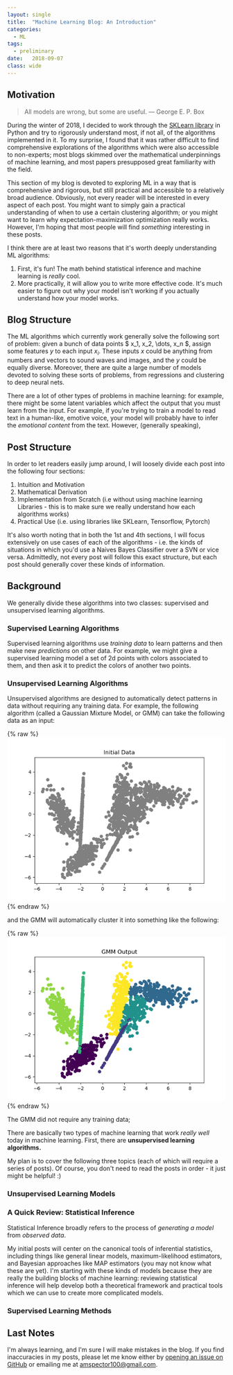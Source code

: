 ```yaml
---
layout: single
title:  "Machine Learning Blog: An Introduction"
categories:
  - ML
tags:
  - preliminary
date:   2018-09-07
class: wide
---
```


## Motivation 

> All models are wrong, but some are useful. — George E. P. Box

During the winter of 2018, I decided to work through the [SKLearn library](http://scikit-learn.org/) in Python and try to rigorously understand most, if not all, of the algorithms implemented in it. To my surprise, I found that it was rather difficult to find comprehensive explorations of the algorithms which were also accessible to non-experts; most blogs skimmed over the mathematical underpinnings of machine learning, and most papers presupposed great familiarity with the field. 

This section of my blog is devoted to exploring ML in a way that is comprehensive and rigorous, but still practical and accessible to a relatively broad audience. Obviously, not every reader will be interested in every aspect of each post. You might want to simply gain a practical understanding of when to use a certain clustering algorithm; or you might want to learn why expectation-maximization optimization really works. However, I'm hoping that most people will find *something* interesting in these posts. 

I think there are at least two reasons that it's worth deeply understanding ML algorithms:

1. First, it's fun! The math behind statistical inference and machine learning is *really* cool. 
2. More practically, it will allow you to write more effective code. It's much easier to figure out why your model isn't working if you actually understand how your model works. 

## Blog Structure

The ML algorithms which currently work generally solve the following sort of problem: given a bunch of data points $ x_1, x_2, \dots, x_n $, assign some features $y$ to each input $x_i$. These inputs $x$ could be anything from numbers and vectors to sound waves and images, and the $y$ could be equally diverse. Moreover, there are quite a large number of models devoted to solving these sorts of problems, from regressions and clustering to deep neural nets. 

There are a lot of other types of problems in machine learning: for example, there might be some latent variables which affect the output that you must learn from the input. For example, if you're trying to train a model to read text in a human-like, emotive voice, your model will probably have to infer the *emotional content* from the text. However, (generally speaking), 


## Post Structure

 In order to let readers easily jump around, I will loosely divide each post into the following four sections:

1. Intuition and Motivation
2. Mathematical Derivation
3. Implementation from Scratch (i.e without using machine learning Libraries - this is to make sure we really understand how each algorithms works)
4. Practical Use (i.e. using libraries like SKLearn, Tensorflow, Pytorch)

It's also worth noting that in both the 1st and 4th sections, I will focus extensively on use cases of each of the algorithms - i.e. the kinds of situations in which you'd use a Naives Bayes Classifier over a SVN or vice versa. Admittedly, not every post will follow this exact structure, but each post should generally cover these kinds of information. 

## Background

We generally divide these algorithms into two classes: supervised and unsupervised learning algorithms.

### Supervised Learning Algorithms

Supervised learning algorithms use *training data* to learn patterns and then make new *predictions* on other data. For example, we might give a supervised learning model a set of 2d points with colors associated to them, and then ask it to predict the colors of another two points. 

### Unsupervised Learning Algorithms

Unsupervised algorithms are designed to automatically detect patterns in data without requiring any training data. For example, the following algorithm (called a Gaussian Mixture Model, or GMM) can take the following data as an input:

{% raw %}![](/assets/images/ML/unsup_init_data.png){% endraw %}

and the GMM will automatically cluster it into something like the following:

{% raw %}![](/assets/images/ML/gmm_output.png){% endraw %}

The GMM did not require any training data; 

There are basically two types of machine learning that work *really well* today in machine learning. First, there are **unsupervised learning algorithms.**


My plan is to cover the following three topics (each of which will require a series of posts). Of course, you don't need to read the posts in order - it just might be helpful! :) 

### Unsupervised Learning Models



### A Quick Review: Statistical Inference

Statistical Inference broadly refers to the process of *generating a model* from *observed data*. 

My initial posts will center on the canonical tools of inferential statistics, including things like general linear models, maximum-likelihood estimators, and Bayesian approaches like MAP estimators (you may not know what these are yet). I'm starting with these kinds of models because they are really the building blocks of machine learning: reviewing statistical inference will help develop both a theoretical framework and practical tools which we can use to create more complicated models.

### Supervised Learning Methods


## Last Notes

I'm always learning, and I'm sure I will make mistakes in the blog. If you find inaccuracies in my posts, please let me know either by [opening an issue on GitHub](https://github.com/amspector100/amspector100.github.io) or emailing me at amspector100@gmail.com. 

<!-- To do: 
(1) Make clear I'll go over use cases and hyper-parameter tuning and such. 
(2) Make an outline of the algorithms I'm going to cover. Explain why I'm covering these topics.  
(3) Subscription to specific categories


 --> 